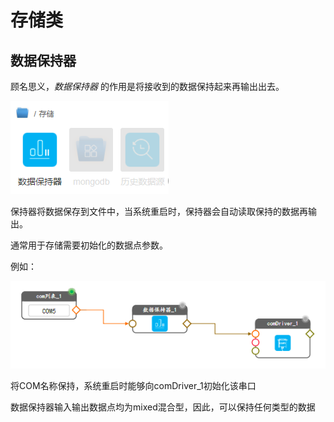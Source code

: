 
# 存储类

## 数据保持器

顾名思义，*数据保持器* 的作用是将接收到的数据保持起来再输出出去。

![系统资源](../image/src10.png)

保持器将数据保存到文件中，当系统重启时，保持器会自动读取保持的数据再输出。

通常用于存储需要初始化的数据点参数。

例如：

![系统资源](../image/src11.png)

将COM名称保持，系统重启时能够向comDriver_1初始化该串口

<p class="tip">数据保持器输入输出数据点均为mixed混合型，因此，可以保持任何类型的数据</p>









